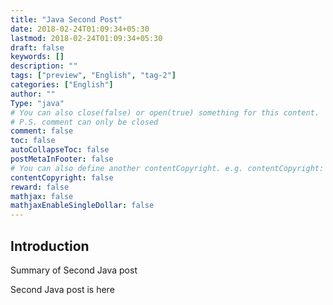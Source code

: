 ```yaml
---
title: "Java Second Post"
date: 2018-02-24T01:09:34+05:30
lastmod: 2018-02-24T01:09:34+05:30
draft: false
keywords: []
description: ""
tags: ["preview", "English", "tag-2"]
categories: ["English"]
author: ""
Type: "java"
# You can also close(false) or open(true) something for this content.
# P.S. comment can only be closed
comment: false
toc: false
autoCollapseToc: false
postMetaInFooter: false
# You can also define another contentCopyright. e.g. contentCopyright: "This is another copyright."
contentCopyright: false
reward: false
mathjax: false
mathjaxEnableSingleDollar: false
---
```


## Introduction


Summary of Second Java post 

<!--more-->
Second Java post is here

